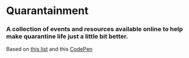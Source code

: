 # Quarantainment

### A collection of events and resources available online to help make quarantine life just a little bit better.

Based on [this list](https://docs.google.com/document/d/1XtbbqzvkTki5PascIk2pN5ZUcskqHTd_JgTGACnPJhQ/edit) and this [CodePen](https://codepen.io/ChrisBup/pen/VwLgxWr)
